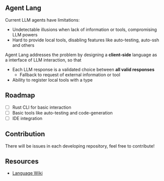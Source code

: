 ## Agent Lang

Current LLM agents have limitations:

- Undetectable illusions when lack of information or tools, compromising LLM powers
- Hard to provide local tools, disabling features like auto-testing, auto-ssh and others

Agent Lang addresses the problem by designing a **client-side** language as a interface of LLM interaction, so that

- Each LLM response is a validated choice between **all valid responses**
  - Fallback to request of external information or tool
- Ability to register local tools with a type

## Roadmap

- [ ] Rust CLI for basic interaction
- [ ] Basic tools like auto-testing and code-generation
- [ ] IDE integration

## Contribution

There will be issues in each developing repository, feel free to contribute!

## Resources

- [Language Wiki](https://github.com/agent-lang/cli/wiki)

<!--

**Here are some ideas to get you started:**

🙋‍♀️ A short introduction - what is your organization all about?
🌈 Contribution guidelines - how can the community get involved?
👩‍💻 Useful resources - where can the community find your docs? Is there anything else the community should know?
🍿 Fun facts - what does your team eat for breakfast?
🧙 Remember, you can do mighty things with the power of [Markdown](https://docs.github.com/github/writing-on-github/getting-started-with-writing-and-formatting-on-github/basic-writing-and-formatting-syntax)
-->
